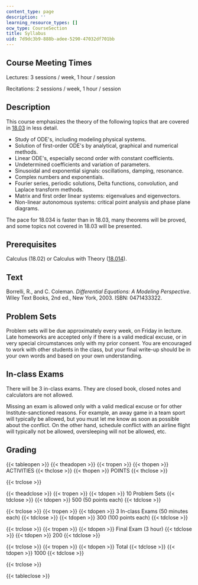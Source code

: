 ```yaml
---
content_type: page
description: ''
learning_resource_types: []
ocw_type: CourseSection
title: Syllabus
uid: 7d9dc3b9-888b-adee-5290-47032df701bb
---
```


Course Meeting Times
--------------------

Lectures: 3 sessions / week, 1 hour / session

Recitations: 2 sessions / week, 1 hour / session

Description
-----------

This course emphasizes the theory of the following topics that are covered in [18.03](/courses/18-03-differential-equations-spring-2010) in less detail.

*   Study of ODE's, including modeling physical systems.
*   Solution of first-order ODE's by analytical, graphical and numerical methods.
*   Linear ODE's, especially second order with constant coefficients.
*   Undetermined coefficients and variation of parameters.
*   Sinusoidal and exponential signals: oscillations, damping, resonance.
*   Complex numbers and exponentials.
*   Fourier series, periodic solutions, Delta functions, convolution, and Laplace transform methods.
*   Matrix and first order linear systems: eigenvalues and eigenvectors.
*   Non-linear autonomous systems: critical point analysis and phase plane diagrams.

The pace for 18.034 is faster than in 18.03, many theorems will be proved, and some topics not covered in 18.03 will be presented.

Prerequisites
-------------

Calculus (18.02) or Calculus with Theory ([18.014](/courses/18-014-calculus-with-theory-fall-2010)).

Text
----

Borrelli, R., and C. Coleman. _Differential Equations: A Modeling Perspective_. Wiley Text Books, 2nd ed., New York, 2003. ISBN: 0471433322.

Problem Sets
------------

Problem sets will be due approximately every week, on Friday in lecture. Late homeworks are accepted only if there is a valid medical excuse, or in very special circumstances only with my prior consent. You are encouraged to work with other students in the class, but your final write-up should be in your own words and based on your own understanding.

In-class Exams
--------------

There will be 3 in-class exams. They are closed book, closed notes and calculators are not allowed.

Missing an exam is allowed only with a valid medical excuse or for other Institute-sanctioned reasons. For example, an away game in a team sport will typically be allowed, but you must let me know as soon as possible about the conflict. On the other hand, schedule conflict with an airline flight will typically not be allowed, oversleeping will not be allowed, etc.

Grading
-------

{{< tableopen >}}
{{< theadopen >}}
{{< tropen >}}
{{< thopen >}}
ACTIVITIES
{{< thclose >}}
{{< thopen >}}
POINTS
{{< thclose >}}

{{< trclose >}}

{{< theadclose >}}
{{< tropen >}}
{{< tdopen >}}
10 Problem Sets
{{< tdclose >}}
{{< tdopen >}}
500 (50 points each)
{{< tdclose >}}

{{< trclose >}}
{{< tropen >}}
{{< tdopen >}}
3 In-class Exams (50 minutes each)
{{< tdclose >}}
{{< tdopen >}}
300 (100 points each)
{{< tdclose >}}

{{< trclose >}}
{{< tropen >}}
{{< tdopen >}}
Final Exam (3 hour)
{{< tdclose >}}
{{< tdopen >}}
200
{{< tdclose >}}

{{< trclose >}}
{{< tropen >}}
{{< tdopen >}}
Total
{{< tdclose >}}
{{< tdopen >}}
1000
{{< tdclose >}}

{{< trclose >}}

{{< tableclose >}}